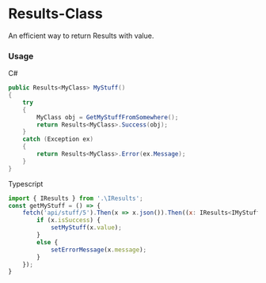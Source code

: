 # Results-Class
An efficient way to return Results with value.

### Usage

C#
```c#
public Results<MyClass> MyStuff()
{
	try
	{
		MyClass obj = GetMyStuffFromSomewhere();
		return Results<MyClass>.Success(obj);
	}
	catch (Exception ex)
	{
		return Results<MyClass>.Error(ex.Message);
	}
}
```

Typescript
```Javascript
import { IResults } from '.\IResults';
const getMyStuff = () => {
	fetch('api/stuff/5').Then(x => x.json()).Then((x: IResults<IMyStuff>) => {
		if (x.isSuccess) {
			setMyStuff(x.value);
		}
		else {
			setErrorMessage(x.message);
		}
	});
}
```